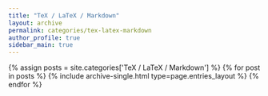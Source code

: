 ```yaml
---
title: "TeX / LaTeX / Markdown"
layout: archive
permalink: categories/tex-latex-markdown
author_profile: true
sidebar_main: true
---
```



{% assign posts = site.categories['TeX / LaTeX / Markdown'] %}
{% for post in posts %} {% include archive-single.html type=page.entries_layout %} {% endfor %}